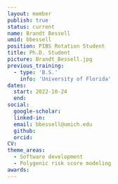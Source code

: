 ```yaml
---
layout: member
publish: true
status: current
name: Brandt Bessell
umid: bbessell
position: PIBS Rotation Student
title: Ph.D. Student 
picture: Brandt_Bessell.jpg
previous_training:
  - type: 'B.S.'
    info: 'University of Florida'
dates:
  start: 2022-10-24
  end: 
social: 
  google-scholar: 
  linked-in: 
  email: bbessell@umich.edu
  github:
  orcid:
CV: 
theme_areas:
  - Software development
  - Polygenic risk score modeling
awards:
---
```



